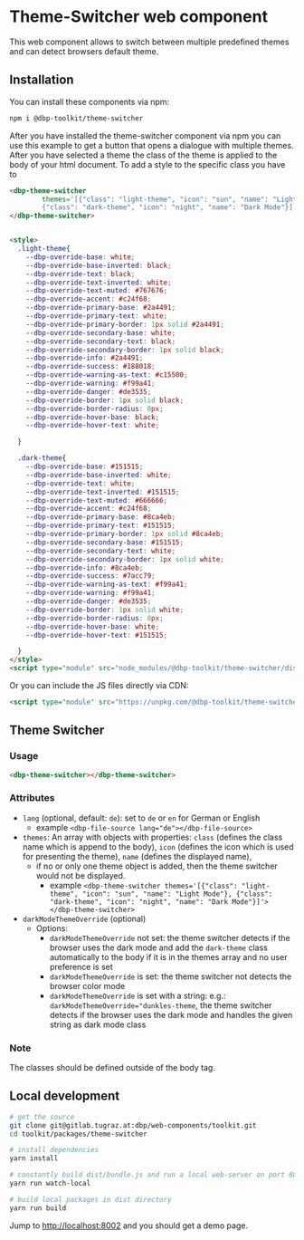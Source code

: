 # Theme-Switcher web component

This web component allows to switch between multiple predefined themes and can detect browsers default theme.

## Installation

You can install these components via npm:

```bash
npm i @dbp-toolkit/theme-switcher
```

After you have installed the theme-switcher component via npm you can use this example to get a button
that opens a dialogue with multiple themes. After you have selected a theme the class of the theme is 
applied to the body of your html document. To add a style to the specific class you have to 

```html
<dbp-theme-switcher 
        themes='[{"class": "light-theme", "icon": "sun", "name": "Light Mode"}, 
        {"class": "dark-theme", "icon": "night", "name": "Dark Mode"}]'>
</dbp-theme-switcher>


<style>
  .light-theme{
    --dbp-override-base: white;
    --dbp-override-base-inverted: black;
    --dbp-override-text: black;
    --dbp-override-text-inverted: white;
    --dbp-override-text-muted: #767676;
    --dbp-override-accent: #c24f68;
    --dbp-override-primary-base: #2a4491;
    --dbp-override-primary-text: white;
    --dbp-override-primary-border: 1px solid #2a4491;
    --dbp-override-secondary-base: white;
    --dbp-override-secondary-text: black;
    --dbp-override-secondary-border: 1px solid black;
    --dbp-override-info: #2a4491;
    --dbp-override-success: #188018;
    --dbp-override-warning-as-text: #c15500;
    --dbp-override-warning: #f99a41;
    --dbp-override-danger: #de3535;
    --dbp-override-border: 1px solid black;
    --dbp-override-border-radius: 0px;
    --dbp-override-hover-base: black;
    --dbp-override-hover-text: white;

  }

  .dark-theme{
    --dbp-override-base: #151515;
    --dbp-override-base-inverted: white;
    --dbp-override-text: white;
    --dbp-override-text-inverted: #151515;
    --dbp-override-text-muted: #666666;
    --dbp-override-accent: #c24f68;
    --dbp-override-primary-base: #8ca4eb;
    --dbp-override-primary-text: #151515;
    --dbp-override-primary-border: 1px solid #8ca4eb;
    --dbp-override-secondary-base: #151515;
    --dbp-override-secondary-text: white;
    --dbp-override-secondary-border: 1px solid white;
    --dbp-override-info: #8ca4eb;
    --dbp-override-success: #7acc79;
    --dbp-override-warning-as-text: #f99a41;
    --dbp-override-warning: #f99a41;
    --dbp-override-danger: #de3535;
    --dbp-override-border: 1px solid white;
    --dbp-override-border-radius: 0px;
    --dbp-override-hover-base: white;
    --dbp-override-hover-text: #151515;

  }
</style>
<script type="module" src="node_modules/@dbp-toolkit/theme-switcher/dist/dbp-theme-switcher.js"></script>
```

Or you can include the JS files directly via CDN:

```html
<script type="module" src="https://unpkg.com/@dbp-toolkit/theme-switcher@0.0.1/dist/theme-switcher.js"></script>
```

## Theme Switcher

### Usage

```html
<dbp-theme-switcher></dbp-theme-switcher>
```

### Attributes

- `lang` (optional, default: `de`): set to `de` or `en` for German or English
    - example `<dbp-file-source lang="de"></dbp-file-source>`
- `themes`: An array with objects with properties: `class` (defines the class name which is append to the body), 
    `icon` (defines the icon which is used for presenting the theme), `name` (defines the displayed name),
    - if no or only one theme object is added, then the theme switcher would not be displayed.
      - example `<dbp-theme-switcher
        themes='[{"class": "light-theme", "icon": "sun", "name": "Light Mode"},
        {"class": "dark-theme", "icon": "night", "name": "Dark Mode"}]'>
        </dbp-theme-switcher>` 
- `darkModeThemeOverride` (optional)
    - Options:
      - `darkModeThemeOverride` not set: the theme switcher detects if the browser uses the dark mode and add 
         the `dark-theme` class automatically to the body if it is in the themes array and no user preference is set
      - `darkModeThemeOverride` is set: the theme switcher not detects the browser color mode
      - `darkModeThemeOverride` is set with a string: e.g.: `darkModeThemeOverride="dunkles-theme`, the theme switcher
         detects if the browser uses the dark mode and handles the given string as dark mode class
      

### Note
The classes should be defined outside of the body tag.

## Local development

```bash
# get the source
git clone git@gitlab.tugraz.at:dbp/web-components/toolkit.git
cd toolkit/packages/theme-switcher

# install dependencies
yarn install

# constantly build dist/bundle.js and run a local web-server on port 8002 
yarn run watch-local

# build local packages in dist directory
yarn run build
```

Jump to <http://localhost:8002> and you should get a demo page.

